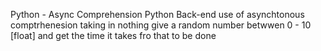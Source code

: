 Python - Async Comprehension
Python
Back-end
use of asynchtonous comptrhenesion
taking in nothing 
give a random number betwwen 0 - 10 [float]
and get the time it takes fro that to be done
